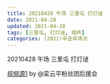 ```yaml
---
title: 20210428 午场 三里屯 打灯谜
date: 2021-04-28
updated: 2021-04-28
tags: [三里屯, 打灯谜, 相声] 
categories: (2021)辛丑年场次 
---
```

20210428 午场 三里屯 打灯谜

[视频源1](https://m.weibo.cn/6574451359/4631000519282328 ) by @栾云平粉丝团后援会